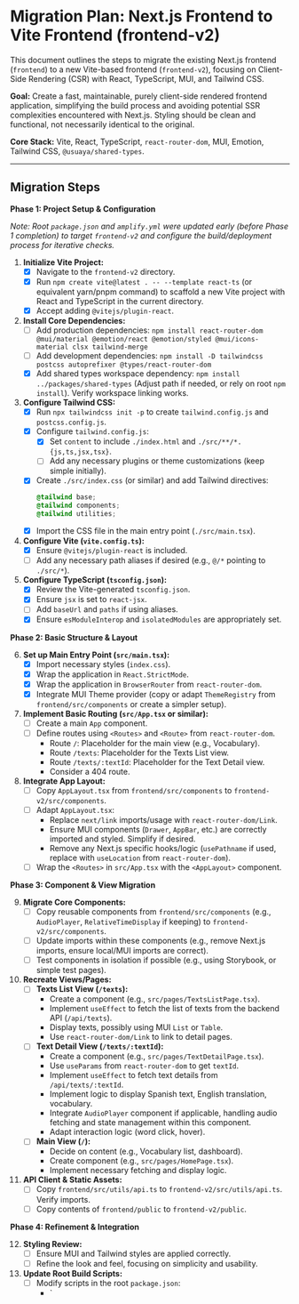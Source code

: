 # Migration Plan: Next.js Frontend to Vite Frontend (frontend-v2)

This document outlines the steps to migrate the existing Next.js frontend (`frontend`) to a new Vite-based frontend (`frontend-v2`), focusing on Client-Side Rendering (CSR) with React, TypeScript, MUI, and Tailwind CSS.

**Goal:** Create a fast, maintainable, purely client-side rendered frontend application, simplifying the build process and avoiding potential SSR complexities encountered with Next.js. Styling should be clean and functional, not necessarily identical to the original.

**Core Stack:** Vite, React, TypeScript, `react-router-dom`, MUI, Emotion, Tailwind CSS, `@usuaya/shared-types`.

---

## Migration Steps

**Phase 1: Project Setup & Configuration**

*Note: Root `package.json` and `amplify.yml` were updated early (before Phase 1 completion) to target `frontend-v2` and configure the build/deployment process for iterative checks.*

1.  **Initialize Vite Project:**
    *   [x] Navigate to the `frontend-v2` directory.
    *   [x] Run `npm create vite@latest . -- --template react-ts` (or equivalent yarn/pnpm command) to scaffold a new Vite project with React and TypeScript in the current directory.
    *   [x] Accept adding `@vitejs/plugin-react`.

2.  **Install Core Dependencies:**
    *   [ ] Add production dependencies: `npm install react-router-dom @mui/material @emotion/react @emotion/styled @mui/icons-material clsx tailwind-merge`
    *   [ ] Add development dependencies: `npm install -D tailwindcss postcss autoprefixer @types/react-router-dom`
    *   [x] Add shared types workspace dependency: `npm install ../packages/shared-types` (Adjust path if needed, or rely on root `npm install`). Verify workspace linking works.

3.  **Configure Tailwind CSS:**
    *   [x] Run `npx tailwindcss init -p` to create `tailwind.config.js` and `postcss.config.js`.
    *   [x] Configure `tailwind.config.js`:
        *   [x] Set `content` to include `./index.html` and `./src/**/*.{js,ts,jsx,tsx}`.
        *   [ ] Add any necessary plugins or theme customizations (keep simple initially).
    *   [x] Create `./src/index.css` (or similar) and add Tailwind directives:
        ```css
        @tailwind base;
        @tailwind components;
        @tailwind utilities;
        ```
    *   [x] Import the CSS file in the main entry point (`./src/main.tsx`).

4.  **Configure Vite (`vite.config.ts`):**
    *   [x] Ensure `@vitejs/plugin-react` is included.
    *   [ ] Add any necessary path aliases if desired (e.g., `@/*` pointing to `./src/*`).

5.  **Configure TypeScript (`tsconfig.json`):**
    *   [x] Review the Vite-generated `tsconfig.json`.
    *   [x] Ensure `jsx` is set to `react-jsx`.
    *   [ ] Add `baseUrl` and `paths` if using aliases.
    *   [x] Ensure `esModuleInterop` and `isolatedModules` are appropriately set.

**Phase 2: Basic Structure & Layout**

6.  **Set up Main Entry Point (`src/main.tsx`):**
    *   [x] Import necessary styles (`index.css`).
    *   [x] Wrap the application in `React.StrictMode`.
    *   [x] Wrap the application in `BrowserRouter` from `react-router-dom`.
    *   [x] Integrate MUI Theme provider (copy or adapt `ThemeRegistry` from `frontend/src/components` or create a simpler setup).

7.  **Implement Basic Routing (`src/App.tsx` or similar):**
    *   [ ] Create a main `App` component.
    *   [ ] Define routes using `<Routes>` and `<Route>` from `react-router-dom`.
        *   Route `/`: Placeholder for the main view (e.g., Vocabulary).
        *   Route `/texts`: Placeholder for the Texts List view.
        *   Route `/texts/:textId`: Placeholder for the Text Detail view.
        *   Consider a 404 route.

8.  **Integrate App Layout:**
    *   [ ] Copy `AppLayout.tsx` from `frontend/src/components` to `frontend-v2/src/components`.
    *   [ ] Adapt `AppLayout.tsx`:
        *   Replace `next/link` imports/usage with `react-router-dom/Link`.
        *   Ensure MUI components (`Drawer`, `AppBar`, etc.) are correctly imported and styled. Simplify if desired.
        *   Remove any Next.js specific hooks/logic (`usePathname` if used, replace with `useLocation` from `react-router-dom`).
    *   [ ] Wrap the `<Routes>` in `src/App.tsx` with the `<AppLayout>` component.

**Phase 3: Component & View Migration**

9.  **Migrate Core Components:**
    *   [ ] Copy reusable components from `frontend/src/components` (e.g., `AudioPlayer`, `RelativeTimeDisplay` if keeping) to `frontend-v2/src/components`.
    *   [ ] Update imports within these components (e.g., remove Next.js imports, ensure local/MUI imports are correct).
    *   [ ] Test components in isolation if possible (e.g., using Storybook, or simple test pages).

10. **Recreate Views/Pages:**
    *   [ ] **Texts List View (`/texts`):**
        *   Create a component (e.g., `src/pages/TextsListPage.tsx`).
        *   Implement `useEffect` to fetch the list of texts from the backend API (`/api/texts`).
        *   Display texts, possibly using MUI `List` or `Table`.
        *   Use `react-router-dom/Link` to link to detail pages.
    *   [ ] **Text Detail View (`/texts/:textId`):**
        *   Create a component (e.g., `src/pages/TextDetailPage.tsx`).
        *   Use `useParams` from `react-router-dom` to get `textId`.
        *   Implement `useEffect` to fetch text details from `/api/texts/:textId`.
        *   Implement logic to display Spanish text, English translation, vocabulary.
        *   Integrate `AudioPlayer` component if applicable, handling audio fetching and state management within this component.
        *   Adapt interaction logic (word click, hover).
    *   [ ] **Main View (`/`):**
        *   Decide on content (e.g., Vocabulary list, dashboard).
        *   Create component (e.g., `src/pages/HomePage.tsx`).
        *   Implement necessary fetching and display logic.

11. **API Client & Static Assets:**
    *   [ ] Copy `frontend/src/utils/api.ts` to `frontend-v2/src/utils/api.ts`. Verify imports.
    *   [ ] Copy contents of `frontend/public` to `frontend-v2/public`.

**Phase 4: Refinement & Integration**

12. **Styling Review:**
    *   [ ] Ensure MUI and Tailwind styles are applied correctly.
    *   [ ] Refine the look and feel, focusing on simplicity and usability.

13. **Update Root Build Scripts:**
    *   [ ] Modify scripts in the root `package.json`:
        *   `